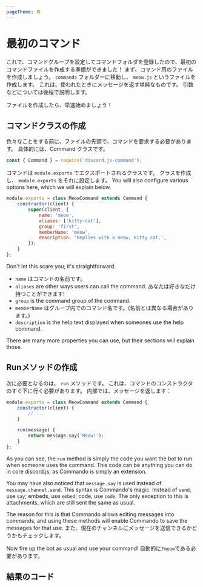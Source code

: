 ```yaml
---
pageTheme: 青
---
```


# 最初のコマンド

これで、コマンドグループを設定してコマンドフォルダを登録したので、最初のコマンドファイルを作成する準備ができました！ まず、コマンド用のファイルを作成しましょう。 `commands` フォルダーに移動し、 `meow.js` というファイルを作成します。 これは、使われたときにメッセージを返す単純なものです。 引数などについては後程で説明します。

ファイルを作成したら、早速始めましょう！

## コマンドクラスの作成

色々なことをする前に、ファイルの先頭で、コマンドを要求する必要があります。 具体的には、Command クラスです。

```js
const { Command } = require('discord.js-command');
```

コマンドは `module.exports` でエクスポートされるクラスです。 クラスを作成し、 `module.exports` をそれに設定します。 You will also configure various options here, which we will explain below.

```js
module.exports = class MeowCommand extends Command {
    constructor(client) {
        super(client, {
            name: 'meow',
            aliases: ['kitty-cat'],
            group: 'first',
            memberName: 'meow',
            description: 'Replies with a meow, kitty cat.',
        });
    }
};
```

Don't let this scare you; it's straightforward.

- `name` はコマンドの名前です。
- `aliases` are other ways users can call the command. あなたは好きなだけ持つことができます!
- `group` is the command group of the command.
- `memberName` はグループ内でのコマンド名です。(名前とは異なる場合があります。)
- `description` is the help text displayed when someones use the help command.

There are many more properties you can use, but their sections will explain those.

## Runメソッドの作成

次に必要となるのは、 `run` メソッドです。 これは、コマンドのコンストラクタのすぐ下に行く必要があります。 内部では、メッセージを返します：

```js {6-8}
module.exports = class MeowCommand extends Command {
    constructor(client) {
        // ...
    }

    run(message) {
        return message.say('Meow!');
    }
};
```

As you can see, the `run` method is simply the code you want the bot to run when someone uses the command. This code can be anything you can do in core discord.js, as Commando is simply an extension.

You may have also noticed that `message.say` is used instead of `message.channel.send`. This syntax is Commando's magic. Instead of `send`, use `say`; embeds, use `embed`; code, use `code`. The only exception to this is attachments, which are still sent the same as usual.

The reason for this is that Commando allows editing messages into commands, and using these methods will enable Commando to save the messages for that use. また、現在のチャンネルにメッセージを送信できるかどうかもチェックします。

Now fire up the bot as usual and use your command! 自動的に`?meow`である必要があります。

## 結果のコード

<resulting-code />
